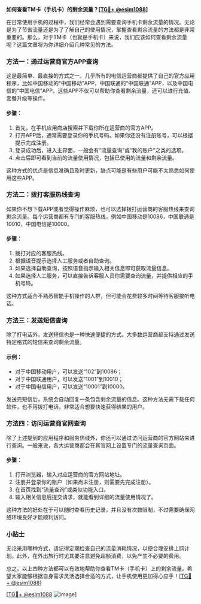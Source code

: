 **如何查看TM卡（手机卡）的剩余流量？[[TG💪+ @esim1088](https://t.me/s/esim1088)]**

在日常使用手机的过程中，我们经常会遇到需要查询手机卡剩余流量的情况。无论是为了节省流量还是为了了解自己的使用情况，掌握查看剩余流量的方法都是非常重要的。那么，对于TM卡（也就是手机卡）来说，我们应该如何查看剩余流量呢？这篇文章将为你详细介绍几种常见的方法。

### 方法一：通过运营商官方APP查询

这是最简单、最直接的方式之一。几乎所有的电信运营商都提供了自己的官方应用程序，比如中国移动的“中国移动”APP，中国联通的“中国联通”APP，以及中国电信的“中国电信”APP。这些APP不仅可以帮助你查看剩余流量，还可以进行充值、套餐升级等操作。

#### 步骤：
1. 首先，在手机应用商店搜索并下载你所在运营商的官方APP。
2. 打开APP后，通常需要登录你的手机号码。如果你还没有注册账号，可以根据提示完成注册。
3. 登录成功后，进入主界面，一般会有“流量查询”或“我的账户”之类的选项。
4. 点击后即可看到当前的流量使用情况，包括已使用的流量和剩余流量。

这种方式的优点是信息准确且及时更新，缺点可能是有些用户可能不太熟悉如何使用这些APP。

### 方法二：拨打客服热线查询

如果你不想下载APP或者觉得操作麻烦，也可以选择拨打运营商的客服热线来查询剩余流量。每个运营商都有专门的客服热线，例如中国移动是10086，中国联通是10010，中国电信是10000。

#### 步骤：
1. 拨打对应的客服热线。
2. 根据语音提示选择人工服务或者自助查询。
3. 如果选择自助查询，按照语音指示输入相关信息即可获取流量信息。
4. 如果选择人工服务，可以直接告诉客服人员你需要查询流量，并提供相应的手机号码。

这种方式适合不熟悉智能手机操作的人群，但可能会花费较多时间等待客服接听电话。

### 方法三：发送短信查询

除了打电话外，发送短信也是一种快速便捷的方式。大多数运营商都支持通过发送特定格式的短信来查询剩余流量。

#### 示例：
- 对于中国移动用户，可以发送“102”到10086；
- 对于中国联通用户，可以发送“1001”到10010；
- 对于中国电信用户，可以发送“10001”到10000。

发送完短信后，系统会自动回复一条包含剩余流量的信息。这种方法无需下载任何软件，也不用拨打电话，非常适合想要快速获得结果的用户。

### 方法四：访问运营商官网查询

除了上述提到的应用程序和服务热线外，你还可以通过访问运营商的官方网站来进行查询。一般来说，各大运营商都会在其官网上设置专门的流量查询页面。

#### 步骤：
1. 打开浏览器，输入对应运营商的官方网站地址。
2. 注册并登录你的账户（如果尚未注册，则需要先完成注册）。
3. 在首页找到“流量查询”或类似功能入口。
4. 输入相关信息后提交请求，就能看到详细的流量使用情况了。

这种方法的好处在于可以随时查看历史记录，并且没有次数限制，不过需要确保网络环境良好才能顺利访问。

### 小贴士

无论采用哪种方式，请记得定期检查自己的流量消耗情况，以便合理安排上网计划。此外，在外出旅行时尤其要注意避免超额消费，以免产生不必要的费用。

总之，以上四种方法都可以有效地帮助你查看TM卡（手机卡）上的剩余流量。希望大家能够根据自身需求灵活选择合适的方式，让手机使用更加得心应手！[[TG💪+ @esim1088](https://t.me/s/esim1088)]

[[TG💪+ @esim1088](https://t.me/s/esim1088) ![Image](https://i.postimg.cc/4NQfJmqS/Snipaste-2025-05-13-00-14-12.png)]